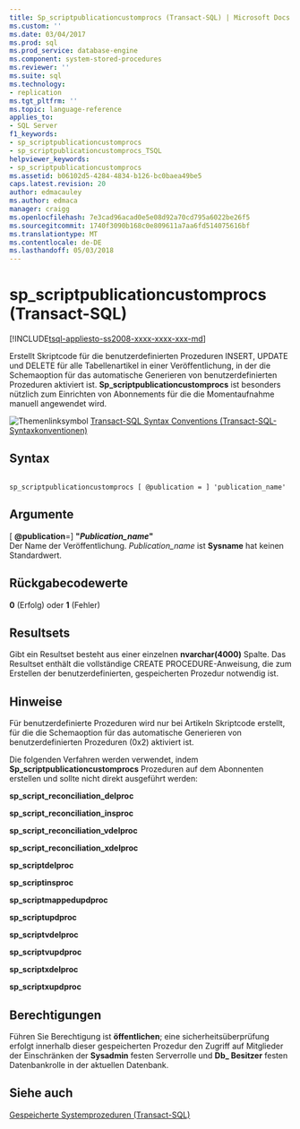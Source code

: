```yaml
---
title: Sp_scriptpublicationcustomprocs (Transact-SQL) | Microsoft Docs
ms.custom: ''
ms.date: 03/04/2017
ms.prod: sql
ms.prod_service: database-engine
ms.component: system-stored-procedures
ms.reviewer: ''
ms.suite: sql
ms.technology:
- replication
ms.tgt_pltfrm: ''
ms.topic: language-reference
applies_to:
- SQL Server
f1_keywords:
- sp_scriptpublicationcustomprocs
- sp_scriptpublicationcustomprocs_TSQL
helpviewer_keywords:
- sp_scriptpublicationcustomprocs
ms.assetid: b06102d5-4284-4834-b126-bc0baea49be5
caps.latest.revision: 20
author: edmacauley
ms.author: edmaca
manager: craigg
ms.openlocfilehash: 7e3cad96acad0e5e08d92a70cd795a6022be26f5
ms.sourcegitcommit: 1740f3090b168c0e809611a7aa6fd514075616bf
ms.translationtype: MT
ms.contentlocale: de-DE
ms.lasthandoff: 05/03/2018
---
```

# <a name="spscriptpublicationcustomprocs-transact-sql"></a>sp_scriptpublicationcustomprocs (Transact-SQL)
[!INCLUDE[tsql-appliesto-ss2008-xxxx-xxxx-xxx-md](../../includes/tsql-appliesto-ss2008-xxxx-xxxx-xxx-md.md)]

  Erstellt Skriptcode für die benutzerdefinierten Prozeduren INSERT, UPDATE und DELETE für alle Tabellenartikel in einer Veröffentlichung, in der die Schemaoption für das automatische Generieren von benutzerdefinierten Prozeduren aktiviert ist. **Sp_scriptpublicationcustomprocs** ist besonders nützlich zum Einrichten von Abonnements für die die Momentaufnahme manuell angewendet wird.  
  
 ![Themenlinksymbol](../../database-engine/configure-windows/media/topic-link.gif "Topic link icon") [Transact-SQL Syntax Conventions (Transact-SQL-Syntaxkonventionen)](../../t-sql/language-elements/transact-sql-syntax-conventions-transact-sql.md)  
  
## <a name="syntax"></a>Syntax  
  
```  
  
sp_scriptpublicationcustomprocs [ @publication = ] 'publication_name'  
```  
  
## <a name="arguments"></a>Argumente  
 [ **@publication**=] **"***Publication_name***"**  
 Der Name der Veröffentlichung. *Publication_name* ist **Sysname** hat keinen Standardwert.  
  
## <a name="return-code-values"></a>Rückgabecodewerte  
 **0** (Erfolg) oder **1** (Fehler)  
  
## <a name="result-sets"></a>Resultsets  
 Gibt ein Resultset besteht aus einer einzelnen **nvarchar(4000)** Spalte. Das Resultset enthält die vollständige CREATE PROCEDURE-Anweisung, die zum Erstellen der benutzerdefinierten, gespeicherten Prozedur notwendig ist.  
  
## <a name="remarks"></a>Hinweise  
 Für benutzerdefinierte Prozeduren wird nur bei Artikeln Skriptcode erstellt, für die die Schemaoption für das automatische Generieren von benutzerdefinierten Prozeduren (0x2) aktiviert ist.  
  
 Die folgenden Verfahren werden verwendet, indem **Sp_scriptpublicationcustomprocs** Prozeduren auf dem Abonnenten erstellen und sollte nicht direkt ausgeführt werden:  
  
 **sp_script_reconciliation_delproc**  
  
 **sp_script_reconciliation_insproc**  
  
 **sp_script_reconciliation_vdelproc**  
  
 **sp_script_reconciliation_xdelproc**  
  
 **sp_scriptdelproc**  
  
 **sp_scriptinsproc**  
  
 **sp_scriptmappedupdproc**  
  
 **sp_scriptupdproc**  
  
 **sp_scriptvdelproc**  
  
 **sp_scriptvupdproc**  
  
 **sp_scriptxdelproc**  
  
 **sp_scriptxupdproc**  
  
## <a name="permissions"></a>Berechtigungen  
 Führen Sie Berechtigung ist **öffentlichen**; eine sicherheitsüberprüfung erfolgt innerhalb dieser gespeicherten Prozedur den Zugriff auf Mitglieder der Einschränken der **Sysadmin** festen Serverrolle und **Db_ Besitzer** festen Datenbankrolle in der aktuellen Datenbank.  
  
## <a name="see-also"></a>Siehe auch  
 [Gespeicherte Systemprozeduren &#40;Transact-SQL&#41;](../../relational-databases/system-stored-procedures/system-stored-procedures-transact-sql.md)  
  
  
